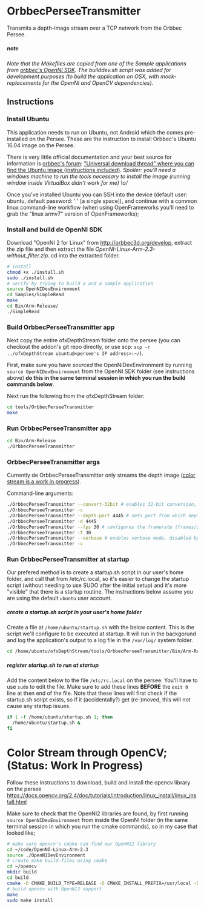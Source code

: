 # OrbbecPerseeTransmitter
Transmits a depth-image stream over a TCP network from the Orbbec Persee.

##### note
_Note that the Makefiles are copied from one of the Sample applications from [orbbec's OpenNI SDK](https://github.com/orbbec/OpenNI2). The builddev.sh script was added for development purposes (to build the application on OSX, with mock-replacements for the OpenNI and OpenCV dependencies)._

## Instructions

### Install Ubuntu
This application needs to run on Ubuntu, not Android which the comes pre-installed on the Persee. These are the instruction to install Orbbec's Ubuntu 16.04 image on the Persee.

There is very little official documentation and your best source for information is [orbbec's forum](https://3dclub.orbbec3d.com): ["Universal download thread" where you can find the Ubuntu image (instructions included)](https://3dclub.orbbec3d.com/t/universal-download-thread-for-persee/694). _Spoiler: you'll need a windows machine to run the tools necessary to install the image (running window inside VirtualBox didn't work for me) \o/_

Once you've installed Ubuntu you can SSH into the device (default user: ubuntu, default password: ' ' [a single space]), and continue with a common linux command-line workflow (when using OpenFrameworks you'll need to grab the "linux armv7" version of OpenFrameworks);

### Install and build de OpenNI SDK
Download "OpenNI 2 for Linux" from http://orbbec3d.org/develop, extract the zip file and then extract the file *OpenNI-Linux-Arm-2.3-without_filter.zip*. cd into the extracted folder.

```bash
# install
chmod +x ./install.sh
sudo ./install.sh
# verify by trying to build a and a sample application
source OpenNIDevEnvironment
cd Samples/SimpleRead
make
cd Bin/Arm-Release/
./SimpleRead
```

### Build OrbbecPerseeTransmitter app
Next copy the entire ofxDepthStream folder onto the persee (you can checkout the addon's git repo directly, or use scp: ```scp -r ../ofxDepthStream ubuntu@<persee's IP address>:~/```).

First, make sure you have _sourced_ the OpenNIDevEnvironment by running ```source OpenNIDevEnvironment``` from the OpenNI SDK folder (see instructions above) **do this in the same terminal session in which you run the build commands below**.

Next run the following from the ofxDepthStream folder:
```bash
cd tools/OrbbecPerseeTransmitter
make
```

### Run OrbbecPerseeTransmitter app
```bash
cd Bin/Arm-Release
./OrbbecPerseeTransmitter
```

### OrbbecPerseeTransmitter args
Currently de OrbbecPerseeTransmitter only streams the depth image ([color stream is a work in progress](https://3dclub.orbbec3d.com/t/color-stream-using-opencv-on-persee-with-ubuntu-16-04/1459)).

Command-line arguments:
```bash
./OrbbecPerseeTransmitter --convert-32bit # enables 32-bit conversion, disabled by default (sends 16-bit)
./OrbbecPerseeTransmitter -c
./OrbbecPerseeTransmitter --depth-port 4445 # sets port from which depth image is streamed, 4445 by default
./OrbbecPerseeTransmitter -d 4445
./OrbbecPerseeTransmitter --fps 30 # configures the framerate (frames/second) to transmit (60 by default, though it's not guaranteed that this framerate is achieved)
./OrbbecPerseeTransmitter -f 30
./OrbbecPerseeTransmitter --verbose # enables verbose mode, disabled by default
./OrbbecPerseeTransmitter -v
```

### Run OrbbecPerseeTransmitter at startup
Our prefered method is to create a startup.sh script in our user's home folder, and call that from /etc/rc.local,
so it's easier to change the startup script (without needing to use SUDO after the initial setup) and it's more "visible" that there is a startup routine. The instructions below assume you are using the default ```ubuntu``` user account.

##### create a startup.sh script in your user's home folder
Create a file at ```/home/ubuntu/startup.sh``` with the below content. This is the script we'll configure to be executed at startup. It will run in the backgorund and log the application's output to a log file in the ```/var/log/``` system folder.
```bash
cd /home/ubuntu/ofxDepthStream/tools/OrbbecPerseeTransmitter/Bin/Arm-Release && ./OrbbecPerseeTransmitter >> /var/log/OrbbecPerseeTransmitter
```

##### register startup.sh to run at startup
Add the content below to the file ```/etc/rc.local``` on the persee. You'll have to use ```sudo``` to edit the file. Make sure to add these lines **BEFORE** the ```exit 0``` line at then end of the file. Note that these lines will first check if the startup.sh script exists, so if it (accidentally?) get (re-)moved, this will not cause any startup issues.
```bash
if [ -f /home/ubuntu/startup.sh ]; then
  /home/ubuntu/startup.sh &
fi
```

# Color Stream through OpenCV; (Status: Work In Progress)

Follow these instructions to download, build and install the opencv library on the persee
https://docs.opencv.org/2.4/doc/tutorials/introduction/linux_install/linux_install.html

Make sure to check that the OpenNI2 libraries are found, by first running ```source OpenNIDevEnvironment``` from inside the
OpenNI folder (in the same terminal session in which you run the cmake commands), so in my case that looked like;
```bash
# make sure opencv's cmake can find our OpenNI2 library
cd ~/code/OpenNI-Linux-Arm-2.3
source ./OpenNIDevEnvironment
# create make build-files using cmake
cd ~/opencv
mkdir build
cd build
cmake -D CMAKE_BUILD_TYPE=RELEASE -D CMAKE_INSTALL_PREFIX=/usr/local -D WITH_OPENNI2=ON -D ..
# build opencv with OpenNI2 support
make
sudo make install
```
